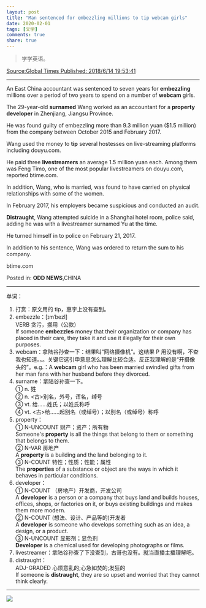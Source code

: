 ```yaml
---
layout: post
title: "Man sentenced for embezzling millions to tip webcam girls"
date: 2020-02-01
tags: [文学]
comments: true
share: true
---
```


> 学学英语。

[Source:Global Times Published: 2018/6/14 19:53:41](http://www.globaltimes.cn/content/1107028.shtml)

---

An East China accountant was sentenced to seven years for **embezzling** millions over a period of two years to spend on a number of **webcam** girls. 

The 29-year-old **surnamed** Wang worked as an accountant for a **property** **developer** in Zhenjiang, Jiangsu Province. 

He was found guilty of embezzling more than 9.3 million yuan ($1.5 million) from the company between October 2015 and February 2017.

Wang used the money to **tip** several hostesses on live-streaming platforms including douyu.com. 

He paid three **livestreamers** an average 1.5 million yuan each. Among them was Feng Timo, one of the most popular livestreamers on douyu.com, reported btime.com.

In addition, Wang, who is married, was found to have carried on physical relationships with some of the women. 

In February 2017, his employers became suspicious and conducted an audit.  

**Distraught**, Wang attempted suicide in a Shanghai hotel room, police said, adding he was with a livestreamer surnamed Yu at the time. 

He turned himself in to police on February 21, 2017. 

In addition to his sentence, Wang was ordered to return the sum to his company. 

btime.com

Posted in: **ODD NEWS**,CHINA

---

单词：

1. 打赏：原文用的 tip，惠宇上没有查到。
2. embezzle：[ɪmˈbezl]<br/>VERB 贪污，挪用（公款）<br/>If someone **embezzles** money that their organization or company has placed in their care, they take it and use it illegally for their own purposes.
3. webcam：拿陆谷孙查一下：结果叫“网络摄像机”。这结果 P 用没有啊，不查我也知道。。。关键它这引申意思怎么理解比较合适。反正我理解的是“开摄像头的”。e.g.：A **webcam** girl who has been married swindled gifts from her man fans with her husband before they divorced.
4. surname：拿陆谷孙查一下。<br/>① n. 姓<br/>② n. <古>别名，外号，诨名，绰号<br/>③ vt. 给……姓氏；以姓氏称呼<br/>④ vt. <古>给……起别名（或绰号）；以别名（或绰号）称呼
5. property：<br/>① N-UNCOUNT 财产；资产；所有物<br/>Someone's **property** is all the things that belong to them or something that belongs to them.<br/>② N-VAR 房地产<br/>A **property** is a building and the land belonging to it.<br/>③ N-COUNT 特性；性质；性能；属性<br/>The **properties** of a substance or object are the ways in which it behaves in particular conditions.
6. developer：<br/>① N-COUNT （房地产）开发商，开发公司<br/>A **developer** is a person or a company that buys land and builds houses, offices, shops, or factories on it, or buys existing buildings and makes them more modern.<br/>② N-COUNT (想法、设计、产品等的)开发者<br/>A **developer** is someone who develops something such as an idea, a design, or a product.<br/>③ N-UNCOUNT 显影剂；显色剂<br/>**Developer** is a chemical used for developing photographs or films.
7. livestreamer：拿陆谷孙查了下没查到，古哥也没有。就当直播主播理解吧。
8. distraught：<br/>ADJ-GRADED 心烦意乱的;心急如焚的;发狂的<br/>If someone is **distraught**, they are so upset and worried that they cannot think clearly.

---

![](https://upload.cc/i1/2020/02/01/V1tT2n.png)